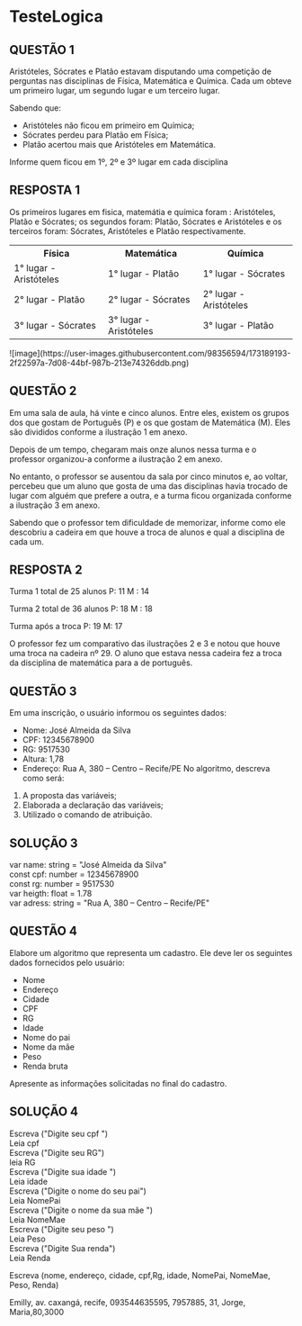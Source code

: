 # TesteLogica

## QUESTÃO 1
Aristóteles, Sócrates e Platão estavam disputando uma competição de perguntas nas disciplinas de Física, Matemática e Química. Cada um obteve um primeiro lugar, um segundo lugar e um terceiro lugar.

Sabendo que: 
- Aristóteles não ficou em primeiro em Química; 
- Sócrates perdeu para Platão em Física; 
- Platão acertou mais que Aristóteles em Matemática.

Informe quem ficou em 1º, 2º e 3º lugar em cada disciplina

## RESPOSTA 1
Os primeiros lugares em fisica, matemátia e química foram : Aristóteles, Platão e Sócrates; os segundos foram: Platão, Sócrates e Aristóteles e os terceiros foram: Sócrates, Aristóteles e Platão respectivamente.
<table>
 <tr>
  <th>Física </th>
  <th>Matemática</th>
  <th>Química </th>
 </tr>
<tr>
 <td>1° lugar - Aristóteles </td>
 <td>1° lugar - Platão </td>
 <td>1° lugar - Sócrates </td>
</tr>
 <tr>
  <td>2° lugar - Platão</td>
  <td>2° lugar - Sócrates</td>
  <td>2° lugar - Aristóteles</td>
 </tr>
 <tr>
  <td>3° lugar - Sócrates</td>
  <td>3° lugar - Aristóteles</td>
  <td>3° lugar - Platão </td>
 </tr>
</table>
![image](https://user-images.githubusercontent.com/98356594/173189193-2f22597a-7d08-44bf-987b-213e74326ddb.png)

## QUESTÃO 2
Em uma sala de aula, há vinte e cinco alunos.
Entre eles, existem os grupos dos que gostam de Português (P) e os que gostam de Matemática (M).
Eles são divididos conforme a ilustração 1 em anexo.

Depois de um tempo, chegaram mais onze alunos nessa turma e o professor organizou-a conforme a ilustração 2 em anexo.

No entanto, o professor se ausentou da sala por cinco minutos e, ao voltar, percebeu que um aluno que gosta de uma das disciplinas havia trocado de lugar com alguém que prefere a outra, e a turma ficou organizada conforme a ilustração 3 em anexo.

Sabendo que o professor tem dificuldade de memorizar, informe como ele descobriu a cadeira em que houve a troca de alunos e qual a disciplina de cada um. 

## RESPOSTA 2
Turma 1 total de 25 alunos
P: 11
M : 14

Turma 2 total de 36 alunos
P: 18
M : 18

Turma após a troca 
P: 19
M: 17

O professor fez um comparativo das ilustrações 2 e 3 e notou que houve uma troca na cadeira nº 29. O aluno que estava nessa cadeira fez a troca da disciplina de matemática para a de português. 

## QUESTÃO 3

Em uma inscrição, o usuário informou os seguintes dados:
- Nome: José Almeida da Silva
- CPF: 12345678900
- RG: 9517530
- Altura: 1,78
- Endereço: Rua A, 380 – Centro – Recife/PE
No algoritmo, descreva como será:
1. A proposta das variáveis;
2. Elaborada a declaração das variáveis;
3. Utilizado o comando de atribuição.

## SOLUÇÃO 3 
var name: string = "José Almeida da Silva" <br>
const cpf: number = 12345678900<br>
const rg: number = 9517530<br>
var heigth: float = 1.78<br>
var adress: string = "Rua A, 380 – Centro – Recife/PE" <br>

## QUESTÃO 4
Elabore um algoritmo que representa um cadastro. Ele deve ler os seguintes dados fornecidos pelo usuário:

- Nome
- Endereço
- Cidade
- CPF
- RG
- Idade
- Nome do pai
- Nome da mãe
- Peso
- Renda bruta

Apresente as informações solicitadas no final do cadastro.
## SOLUÇÃO 4
Escreva ("Digite seu cpf ")<br>
Leia cpf<br>
Escreva ("Digite seu RG")<br>
leia RG<br>
Escreva ("Digite sua idade ")<br>
Leia idade<br>
Escreva ("Digite o nome do seu pai")<br>
Leia NomePai<br>
Escreva ("Digite o nome da sua mãe ")<br>
Leia NomeMae<br>
Escreva ("Digite seu peso ")<br>
Leia Peso<br>
Escreva ("Digite Sua renda")<br>
Leia Renda<br>

Escreva (nome, endereço, cidade, cpf,Rg, idade, NomePai,
NomeMae, Peso, Renda)<br>

Emilly, av. caxangá, recife, 093544635595, 7957885, 31,
Jorge, Maria,80,3000 <br>


